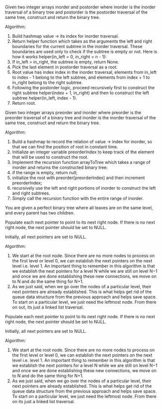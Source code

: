Given two integer arrays inorder and postorder where inorder is the inorder traversal of a binary tree and postorder is the postorder traversal of the same tree, construct and return the binary tree.

Algorithm:
1. Build hashmap value -> its index for inorder traversal.
2. Return helper function which takes as the arguments the left and right boundaries for the current subtree in the inorder traversal. These boundaries are used only to check if the subtree is empty or not. Here is how it works helper(in_left = 0, in_right = n - 1):
3. If in_left > in_right, the subtree is empty, return None.
4. Pick the last element in postorder traversal as a root.
5. Root value has index index in the inorder traversal, elements from in_left to index - 1 belong to the left subtree, and elements from index + 1 to in_right belong to the right subtree.
6. Following the postorder logic, proceed recursively first to construct the right subtree helper(index + 1, in_right) and then to construct the left subtree helper(in_left, index - 1).
7. Return root.

Given two integer arrays preorder and inorder where preorder is the preorder traversal of a binary tree and inorder is the inorder traversal of the same tree, construct and return the binary tree.

Algorithm:
1. Build a hashmap to record the relation of value -> index for inorder, so that we can find the position of root in constant time.
2. Initialize an integer variable preorderIndex to keep track of the element that will be used to construct the root.
3. Implement the recursion function arrayToTree which takes a range of inorder and returns the constructed binary tree:
4. if the range is empty, return null;
5. initialize the root with preorder[preorderIndex] and then increment preorderIndex;
6. recursively use the left and right portions of inorder to construct the left and right subtrees.
7. Simply call the recursion function with the entire range of inorder.

You are given a perfect binary tree where all leaves are on the same level, and every parent has two children.

Populate each next pointer to point to its next right node. If there is no next right node, the next pointer should be set to NULL.

Initially, all next pointers are set to NULL.

Algorithm:
1. We start at the root node. Since there are no more nodes to process on the first level or level 0, we can establish the next pointers on the next level i.e. level 1. An important thing to remember in this algorithm is that we establish the next pointers for a level N while we are still on level N−1 and once we are done establishing these new connections, we move on to N and do the same thing for N+1.
2. As we just said, when we go over the nodes of a particular level, their next pointers are already established. This is what helps get rid of the queue data structure from the previous approach and helps save space. To start on a particular level, we just need the leftmost node. From there on out, its just a linked list traversal.

Populate each next pointer to point to its next right node. If there is no next right node, the next pointer should be set to NULL.

Initially, all next pointers are set to NULL.

Algorithm:
1. We start at the root node. Since there are no more nodes to process on the first level or level 0, we can establish the next pointers on the next level i.e. level 1. An important thing to remember in this algorithm is that we establish the next pointers for a level N while we are still on level N−1 and once we are done establishing these new connections, we move on to N and do the same thing for N+1.
2. As we just said, when we go over the nodes of a particular level, their next pointers are already established. This is what helps get rid of the queue data structure from the previous approach and helps save space. To start on a particular level, we just need the leftmost node. From there on its just a linked list traversal.
